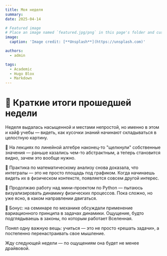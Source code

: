 ```yaml
---
title: Моя неделя
summary: 
date: 2025-04-14

# Featured image
# Place an image named `featured.jpg/png` in this page's folder and customize its options here.
image:
  caption: 'Image credit: [**Unsplash**](https://unsplash.com)'

authors:
  - admin

tags:
  - Academic
  - Hugo Blox
  - Markdown
---
```


# 📌 Краткие итоги прошедшей недели

Неделя выдалась насыщенной и местами непростой, но именно в этом и кайф учебы — видеть, как кусочки знаний начинают складываться в целостную картину.

🔹 На лекциях по линейной алгебре наконец-то "щелкнули" собственные значения — раньше казались чем-то абстрактным, а теперь становится видно, зачем это вообще нужно.

🔹 Практика по математическому анализу снова доказала, что интегралы — это не просто площадь под графиком. Когда начинаешь видеть их в физическом контексте, появляется совсем другой интерес.

🔹 Продолжаю работу над мини-проектом по Python — пытаюсь визуализировать динамику физических процессов. Пока сложно, но уже ясно, в каком направлении двигаться.

🔹 Бонус: на семинаре по механике обсуждали применение вариационного принципа в задачах динамики. Ощущение, будто подглядываешь в законы, по которым работает Вселенная.

Понял одну важную вещь: учиться — это не просто «решать задачи», а постепенно перенастраивать свое мышление.

Жду следующей недели — по ощущениям она будет не менее драйвовой.

